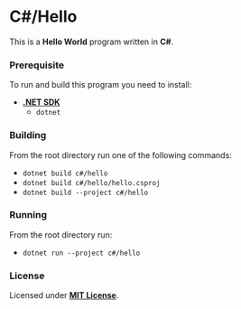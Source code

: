 # C#/Hello

This is a **Hello World** program written in **C#**.

### Prerequisite

To run and build this program you need to install:

* [**.NET SDK**](https://dotnet.microsoft.com/)
  * `dotnet`

### Building

From the root directory run one of the following commands:

* `dotnet build c#/hello`
* `dotnet build c#/hello/hello.csproj`
* `dotnet build --project c#/hello`

### Running

From the root directory run:

* `dotnet run --project c#/hello`

### License

Licensed under [**MIT License**](https://github.com/altersabeh/codes/blob/main/LICENSE).
